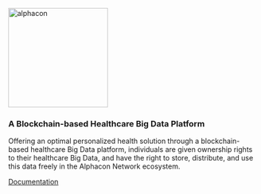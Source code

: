 <p>
  <a href="https://alphacon.io/">
    <img src="https://i.imgur.com/M7pRy0w.png" width="200px" alt="alphacon" />
  </a>
</p>
<h3>A Blockchain-based Healthcare Big Data Platform</h3>
<p>Offering an optimal personalized health solution through a blockchain-based healthcare Big Data platform, individuals are given ownership rights to their healthcare Big Data, and have the right to store, distribute, and use this data freely in the Alphacon Network ecosystem.</p>
<a href="doc/">Documentation</a>